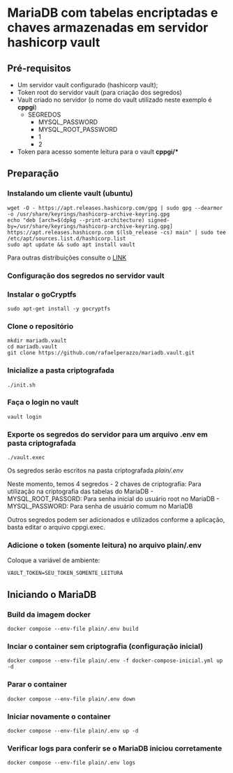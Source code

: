 # MariaDB com tabelas encriptadas e chaves armazenadas em servidor hashicorp vault

## Pré-requisitos

- Um servidor vault configurado (hashicorp vault);
- Token root do servidor vault (para criação dos segredos)
- Vault criado no servidor (o nome do vault utilizado neste exemplo é **cppgi**)
  - SEGREDOS
    - MYSQL_PASSWORD
    - MYSQL_ROOT_PASSWORD
    - 1
    - 2
- Token para acesso somente leitura para o vault **cppgi/\***

## Preparação

### Instalando um cliente vault (ubuntu)

```console
wget -O - https://apt.releases.hashicorp.com/gpg | sudo gpg --dearmor -o /usr/share/keyrings/hashicorp-archive-keyring.gpg
echo "deb [arch=$(dpkg --print-architecture) signed-by=/usr/share/keyrings/hashicorp-archive-keyring.gpg] https://apt.releases.hashicorp.com $(lsb_release -cs) main" | sudo tee /etc/apt/sources.list.d/hashicorp.list
sudo apt update && sudo apt install vault
```

Para outras distribuições consulte o [LINK](https://www.markdownguide.org/basic-syntax/)

### Configuração dos segredos no servidor vault

### Instalar o goCryptfs

```console
sudo apt-get install -y gocryptfs
```

### Clone o repositório

```console
mkdir mariadb.vault
cd mariadb.vault
git clone https://github.com/rafaelperazzo/mariadb.vault.git
```

### Inicialize a pasta criptografada

```console
./init.sh
```

### Faça o login no vault

```console
vault login
```

### Exporte os segredos do servidor para um arquivo .env em pasta criptografada

```console
./vault.exec
```

Os segredos serão escritos na pasta criptografada *plain/.env*

Neste momento, temos 4 segredos
    - 2 chaves de criptografia: Para utilização na criptografia das tabelas do MariaDB
    - MYSQL_ROOT_PASSORD: Para senha inicial do usuário root no MariaDB
    - MYSQL_PASSWORD: Para senha de usuário comum no MariaDB

Outros segredos podem ser adicionados e utilizados conforme a aplicação, basta editar o arquivo cppgi.exec.

### Adicione o token (somente leitura) no arquivo plain/.env

Coloque a variável de ambiente:

```console
VAULT_TOKEN=SEU_TOKEN_SOMENTE_LEITURA
```

## Iniciando o MariaDB

### Build da imagem docker

```console
docker compose --env-file plain/.env build
```

### Inciar o container sem criptografia (configuração inicial)

```console
docker compose --env-file plain/.env -f docker-compose-inicial.yml up -d
```

### Parar o container

```console
docker compose --env-file plain/.env down
```

### Iniciar novamente o container

```console
docker compose --env-file plain/.env up -d
```

### Verificar logs para conferir se o MariaDB iniciou corretamente

```console
docker compose --env-file plain/.env logs
```


